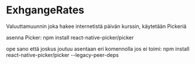 # ExhgangeRates
Valuuttamuunnin joka hakee internetistä päivän kurssin, käytetään Pickeriä

asenna Picker:
npm install react-native-picker/picker

ope sano että joskus joutuu asentaan eri komennolla jos ei toimi:
npm install react-native-picker/picker --legacy-peer-deps
